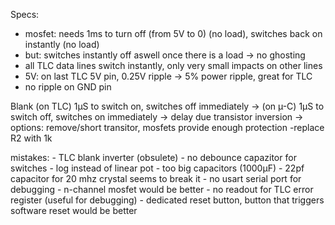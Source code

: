 Specs:
- mosfet: needs 1ms to turn off (from 5V to 0) (no load), switches back on instantly (no load)
 - but: switches instantly off aswell once there is a load -> no ghosting
- all TLC data lines switch instantly, only very small impacts on other lines
- 5V: on last TLC 5V pin, 0.25V ripple -> 5% power ripple, great for TLC
- no ripple on GND pin

Blank (on TLC) 1µS to switch on, switches off immediately
   -> (on µ-C) 1µS to switch off, switches on immediately
   -> delay due transistor inversion
   -> options: remove/short transitor, mosfets provide enough protection
	-replace R2 with 1k

mistakes:
    - TLC blank inverter (obsulete)
    - no debounce capazitor for switches
    - log instead of linear pot
    - too big capacitors (1000µF)
    - 22pf capacitor for 20 mhz crystal seems to break it
    - no usart serial port for debugging
    - n-channel mosfet would be better
    - no readout for TLC error register (useful for debugging)
    - dedicated reset button, button that triggers software reset would be better
     
